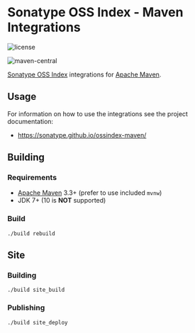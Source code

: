 <!--

    Copyright (c) 2018-present Sonatype, Inc. All rights reserved.

    This program is licensed to you under the Apache License Version 2.0,
    and you may not use this file except in compliance with the Apache License Version 2.0.
    You may obtain a copy of the Apache License Version 2.0 at http://www.apache.org/licenses/LICENSE-2.0.

    Unless required by applicable law or agreed to in writing,
    software distributed under the Apache License Version 2.0 is distributed on an
    "AS IS" BASIS, WITHOUT WARRANTIES OR CONDITIONS OF ANY KIND, either express or implied.
    See the Apache License Version 2.0 for the specific language governing permissions and limitations there under.

-->
# Sonatype OSS Index - Maven Integrations

![license](https://img.shields.io/github/license/sonatype/ossindex-maven.svg)

![maven-central](https://img.shields.io/maven-central/v/org.sonatype.ossindex.maven/ossindex-maven.svg)

[Sonatype OSS Index](https://ossindex.sonatype.org/) integrations for [Apache Maven](https://maven.apache.org/).

## Usage

For information on how to use the integrations see the project documentation:

* https://sonatype.github.io/ossindex-maven/

## Building

### Requirements

* [Apache Maven](https://maven.apache.org/) 3.3+ (prefer to use included `mvnw`)
* JDK 7+ (10 is **NOT** supported)

### Build

    ./build rebuild

## Site 

### Building

    ./build site_build
    
### Publishing

    ./build site_deploy

